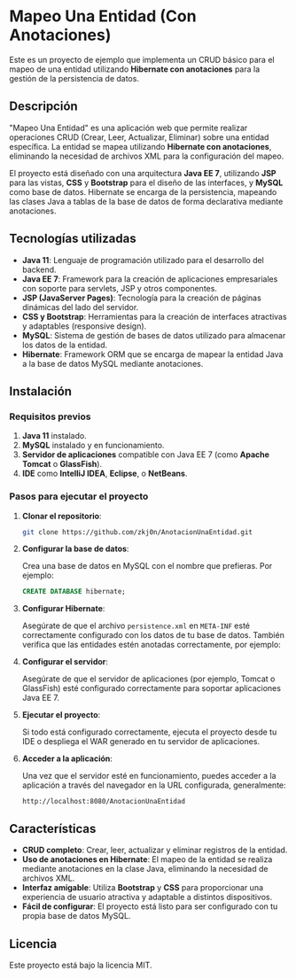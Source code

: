 # Mapeo Una Entidad (Con Anotaciones)

Este es un proyecto de ejemplo que implementa un CRUD básico para el mapeo de una entidad utilizando **Hibernate con anotaciones** para la gestión de la persistencia de datos.

## Descripción

"Mapeo Una Entidad" es una aplicación web que permite realizar operaciones CRUD (Crear, Leer, Actualizar, Eliminar) sobre una entidad específica. La entidad se mapea utilizando **Hibernate con anotaciones**, eliminando la necesidad de archivos XML para la configuración del mapeo.

El proyecto está diseñado con una arquitectura **Java EE 7**, utilizando **JSP** para las vistas, **CSS** y **Bootstrap** para el diseño de las interfaces, y **MySQL** como base de datos. Hibernate se encarga de la persistencia, mapeando las clases Java a tablas de la base de datos de forma declarativa mediante anotaciones.

## Tecnologías utilizadas

- **Java 11**: Lenguaje de programación utilizado para el desarrollo del backend.
- **Java EE 7**: Framework para la creación de aplicaciones empresariales con soporte para servlets, JSP y otros componentes.
- **JSP (JavaServer Pages)**: Tecnología para la creación de páginas dinámicas del lado del servidor.
- **CSS y Bootstrap**: Herramientas para la creación de interfaces atractivas y adaptables (responsive design).
- **MySQL**: Sistema de gestión de bases de datos utilizado para almacenar los datos de la entidad.
- **Hibernate**: Framework ORM que se encarga de mapear la entidad Java a la base de datos MySQL mediante anotaciones.

## Instalación

### Requisitos previos

1. **Java 11** instalado.
2. **MySQL** instalado y en funcionamiento.
3. **Servidor de aplicaciones** compatible con Java EE 7 (como **Apache Tomcat** o **GlassFish**).
4. **IDE** como **IntelliJ IDEA**, **Eclipse**, o **NetBeans**.

### Pasos para ejecutar el proyecto

1. **Clonar el repositorio**:

   ```bash
   git clone https://github.com/zkj0n/AnotacionUnaEntidad.git
   ```

2. **Configurar la base de datos**:

   Crea una base de datos en MySQL con el nombre que prefieras. Por ejemplo:

   ```sql
   CREATE DATABASE hibernate;
   ```

3. **Configurar Hibernate**:

   Asegúrate de que el archivo `persistence.xml` en `META-INF` esté correctamente configurado con los datos de tu base de datos. También verifica que las entidades estén anotadas correctamente, por ejemplo:

4. **Configurar el servidor**:

   Asegúrate de que el servidor de aplicaciones (por ejemplo, Tomcat o GlassFish) esté configurado correctamente para soportar aplicaciones Java EE 7.

5. **Ejecutar el proyecto**:

   Si todo está configurado correctamente, ejecuta el proyecto desde tu IDE o despliega el WAR generado en tu servidor de aplicaciones.

6. **Acceder a la aplicación**:

   Una vez que el servidor esté en funcionamiento, puedes acceder a la aplicación a través del navegador en la URL configurada, generalmente:

   ```text
   http://localhost:8080/AnotacionUnaEntidad
   ```

## Características

- **CRUD completo**: Crear, leer, actualizar y eliminar registros de la entidad.
- **Uso de anotaciones en Hibernate**: El mapeo de la entidad se realiza mediante anotaciones en la clase Java, eliminando la necesidad de archivos XML.
- **Interfaz amigable**: Utiliza **Bootstrap** y **CSS** para proporcionar una experiencia de usuario atractiva y adaptable a distintos dispositivos.
- **Fácil de configurar**: El proyecto está listo para ser configurado con tu propia base de datos MySQL.

## Licencia

Este proyecto está bajo la licencia MIT.

